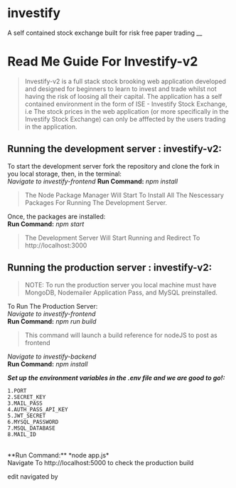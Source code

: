 # investify
A self contained stock exchange built for risk free paper trading
__
# Read Me Guide For Investify-v2
> Investify-v2 is a full stack stock brooking web application developed and designed for beginners to learn to invest and trade whilst not having the risk of loosing all their capital. The application has a self contained
environment in the form of ISE - Investify Stock Exchange, i.e The stock prices in the web application (or more specifically in the Investify Stock Exchange) can only be afffected by the users trading in the application.

## Running the development server : investify-v2:
To start the development server fork the repository and clone the fork in you local storage, then, in the terminal:<br>
*Navigate to investify-frontend*
**Run Command:** *npm install*<br>
> The Node Package Manager Will Start To Install All The Nescessary Packages For Running The Development Server.<br>

Once, the packages are installed:<br>
**Run Command:** *npm start*<br>
> The Development Server Will Start Running and Redirect To http://localhost:3000

## Running the production server : investify-v2:
> NOTE: To run the production server you local machine must have MongoDB, Nodemailer Application Pass, and MySQL preinstalled.<br>

To Run The Production Server:<br>
*Navigate to investify-frontend*<br>
**Run Command:** *npm run build*<br>
> This command will launch a build reference for nodeJS to post as frontend<br>

*Navigate to investify-backend*<br>
**Run Command:** *npm install*<br>

***Set up the environment variables in the .env file and we are good to go!:***<br>
```
1.PORT
2.SECRET_KEY
3.MAIL_PASS
4.AUTH_PASS_API_KEY
5.JWT_SECRET
6.MYSQL_PASSWORD
7.MSQL_DATABASE
8.MAIL_ID
```
<br>
**Run Command:** *node app.js*<br>
Navigate To http://localhost:5000 to check the production build


edit navigated by
